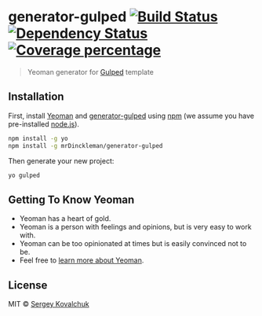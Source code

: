 # generator-gulped [![Build Status][travis-image]][travis-url] [![Dependency Status][daviddm-image]][daviddm-url] [![Coverage percentage][coveralls-image]][coveralls-url]
> Yeoman generator for [Gulped](https://github.com/mrDinckleman/gulped) template

## Installation

First, install [Yeoman](http://yeoman.io) and [generator-gulped](https://github.com/mrDinckleman/generator-gulped) using [npm](https://www.npmjs.com/) (we assume you have pre-installed [node.js](https://nodejs.org/)).

```bash
npm install -g yo
npm install -g mrDinckleman/generator-gulped
```

Then generate your new project:

```bash
yo gulped
```

## Getting To Know Yeoman

 * Yeoman has a heart of gold.
 * Yeoman is a person with feelings and opinions, but is very easy to work with.
 * Yeoman can be too opinionated at times but is easily convinced not to be.
 * Feel free to [learn more about Yeoman](http://yeoman.io/).

## License

MIT © [Sergey Kovalchuk](https://github.com/mrDinckleman)


[travis-image]: https://travis-ci.org/mrDinckleman/generator-gulped.svg?branch=master
[travis-url]: https://travis-ci.org/mrDinckleman/generator-gulped
[daviddm-image]: https://david-dm.org/mrDinckleman/generator-gulped.svg?theme=shields.io
[daviddm-url]: https://david-dm.org/mrDinckleman/generator-gulped
[coveralls-image]: https://coveralls.io/repos/mrDinckleman/generator-gulped/badge.svg
[coveralls-url]: https://coveralls.io/r/mrDinckleman/generator-gulped
